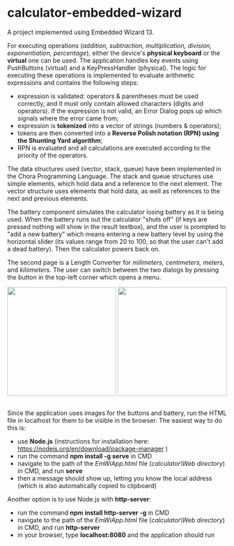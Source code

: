 # calculator-embedded-wizard
A project implemented using Embedded Wizard 13. 

For executing operations (*addition, subtraction, multiplication, division, exponentiation, percentage*), either the device's **physical keyboard** or the **virtual** one can be used. The application handles key events using PushButtons (virtual) and a KeyPressHandler (physical). The logic for executing these operations is implemented to evaluate arithmetic expressions and contains the following steps:
- expression is validated: operators & parentheses must be used correctly, and it must only contain allowed characters (digits and operators). If the expression is not valid, an Error Dialog pops up which signals where the error came from; 
- expression is **tokenized** into a vector of strings (numbers & operators);
- tokens are then converted into a **Reverse Polish notation (RPN) using the Shunting Yard algorithm**;
- RPN is evaluated and all calculations are executed according to the priority of the operators.

The data structures used (vector, stack, queue) have been implemented in the Chora Programming Language. The stack and queue structures use simple elements, which hold data and a reference to the next element. The vector structure uses elements that hold data, as well as references to the next and previous elements.

The battery component simulates the calculator losing battery as it is being used. When the battery runs out the calculator "shuts off" (if keys are pressed nothing will show in the result textbox), and the user is prompted to "add a new battery" which means entering a new battery level by using the horizontal slider (its values range from 20 to 100, so that the user can't add a dead battery). Then the calculator powers back on.

The second page is a Length Converter for *milimeters, centimeters, meters,* and *kilometers*. The user can switch between the two dialogs by pressing the button in the top-left corner which opens a menu.

<img align="center" width="250" src="https://github.com/user-attachments/assets/5b3a630b-ddb2-4ace-8af0-1d1efdd80915">
<img align="center" width="250" src="https://github.com/user-attachments/assets/022292b6-098a-4ea1-b211-9563c0dd3ca8">

\
Since the application uses images for the buttons and battery, run the HTML file in localhost for them to be visible in the browser. The easiest way to do this is:
- use **Node.js** (instructions for installation here: https://nodejs.org/en/download/package-manager )
- run the command **npm install -g serve** in CMD
- navigate to the path of the _EmWiApp.html_ file (_calculator\Web directory_) in CMD, and run **serve**
- then a message should show up, letting you know the local address (which is also automatically copied to clipboard)

Another option is to use Node.js with **http-server**:
- run the command **npm install http-server -g** in CMD
- navigate to the path of the _EmWiApp.html_ file (_calculator\Web directory_) in CMD, and run **http-server**
- in your browser, type **localhost:8080** and the application should run




